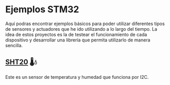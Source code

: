 # Ejemplos STM32
Aquí podras encontrar ejemplos básicos para poder utilizar diferentes tipos de sensores y actuadores que he ido utilizando a lo largo del tiempo.
La idea de estos proyectos es la de testear el funcionamiento de cada dispositivo y desarrollar una librería que permita utilizarlo de manera sencilla.

## [SHT20](https://github.com/antonioescamezalvarez/Ejemplos-STM32/blob/main/SHT20) 🌡️💧 

Este es un sensor de temperatura y humedad que funciona por I2C.


